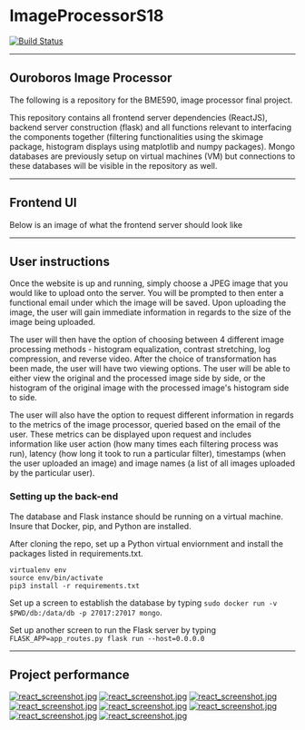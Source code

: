 # ImageProcessorS18

[![Build Status](https://travis-ci.org/ttw6/ImageProcessorS18.svg?branch=master)](https://travis-ci.org/ttw6/ImageProcessorS18)
__________

## Ouroboros Image Processor

The following is a repository for the BME590, image processor final project.

This repository contains all frontend server dependencies (ReactJS), backend server construction (flask) and all functions relevant to interfacing the components together (filtering functionalities using the skimage package, histogram displays using matplotlib and numpy packages). Mongo databases are previously setup on virtual machines (VM) but connections to these databases will be visible in the repository as well.

__________

## Frontend UI
Below is an image of what the frontend server should look like

__________

## User instructions

Once the website is up and running, simply choose a JPEG image that you would like to upload onto the server. You will be prompted to then enter a functional email under which the image will be saved. Upon uploading the image, the user will gain immediate information in regards to the size of the image being uploaded.

The user will then have the option of choosing between 4 different image processing methods - histogram equalization, contrast stretching, log compression, and reverse video. After the choice of transformation has been made, the user will have two viewing options. The user will be able to either view the original and the processed image side by side, or the histogram of the original image with the processed image's histogram side to side.

The user will also have the option to request different information in regards to the metrics of the image processor, queried based on the email of the user. These metrics can be displayed upon request and includes information like user action (how many times each filtering process was run), latency (how long it took to run a particular filter), timestamps (when the user uploaded an image) and image names (a list of all images uploaded by the particular user).

### Setting up the back-end
The database and Flask instance should be running on a virtual machine. Insure that Docker, pip, and Python are installed.

After cloning the repo, set up a Python virtual enviornment and install the packages listed in requirements.txt. 
```
virtualenv env
source env/bin/activate
pip3 install -r requirements.txt
```
Set up a screen to establish the database by typing `sudo docker run -v $PWD/db:/data/db -p 27017:27017 mongo`. 

Set up another screen to run the Flask server by typing `FLASK_APP=app_routes.py flask run --host=0.0.0.0`

________

## Project performance
[![react_screenshot.jpg](https://s31.postimg.cc/4rewjg7zr/image.png)](https://postimg.cc/image/4rewjg7zr/)
[![react_screenshot.jpg](https://s31.postimg.cc/7y9g3305j/image.png)](https://postimg.cc/image/7y9g3305j/)
[![react_screenshot.jpg](https://s31.postimg.cc/f1hbipdav/image.png)](https://postimg.cc/image/f1hbipdav/)
[![react_screenshot.jpg](https://s31.postimg.cc/njqrn1z93/image.png)](https://postimg.cc/image/njqrn1z93/)
[![react_screenshot.jpg](https://s31.postimg.cc/wrj03re13/image.png)](https://postimg.cc/image/wrj03re13/)
[![react_screenshot.jpg](https://s31.postimg.cc/rg43j1civ/image.png)](https://postimg.cc/image/rg43j1civ/)
[![react_screenshot.jpg](https://s31.postimg.cc/4rewjg7zr/image.png)](https://postimg.cc/image/4rewjg7zr/)
[![react_screenshot.jpg](https://s31.postimg.cc/h61ojthif/image.png)](https://postimg.cc/image/h61ojthif/)
